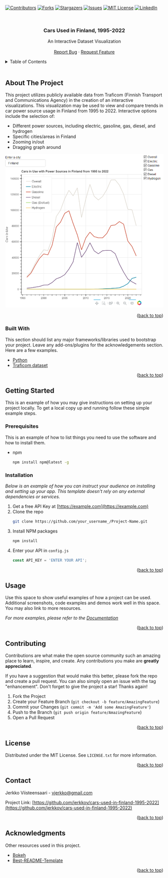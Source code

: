 <div id="top"></div>
<!--
*** Thanks for checking out the Best-README-Template. If you have a suggestion
*** that would make this better, please fork the repo and create a pull request
*** or simply open an issue with the tag "enhancement".
*** Don't forget to give the project a star!
*** Thanks again! Now go create something AMAZING! :D
-->



<!-- PROJECT SHIELDS -->
<!--
*** I'm using markdown "reference style" links for readability.
*** Reference links are enclosed in brackets [ ] instead of parentheses ( ).
*** See the bottom of this document for the declaration of the reference variables
*** for contributors-url, forks-url, etc. This is an optional, concise syntax you may use.
*** https://www.markdownguide.org/basic-syntax/#reference-style-links
-->
[![Contributors][contributors-shield]][contributors-url]
[![Forks][forks-shield]][forks-url]
[![Stargazers][stars-shield]][stars-url]
[![Issues][issues-shield]][issues-url]
[![MIT License][license-shield]][license-url]
[![LinkedIn][linkedin-shield]][linkedin-url]



<!-- PROJECT LOGO -->
<br />
<div align="center">
  <!--
  <a href="https://github.com/othneildrew/Best-README-Template">
    <img src="images/logo.png" alt="Logo" width="80" height="80">
  </a>
  -->

  <h3 align="center">Cars Used in Finland, 1995-2022</h3>

  <p align="center">
    An Interactive Dataset Visualization
    <br />
    <br />
    <!--<a href="https://github.com/othneildrew/Best-README-Template">View Demo</a>
    ·-->
    <a href="https://github.com/jerkkov/cars-used-in-finland-1995-2022/issues">Report Bug</a>
    ·
    <a href="https://github.com/jerkkov/cars-used-in-finland-1995-2022/issues">Request Feature</a>
  </p>
</div>



<!-- TABLE OF CONTENTS -->
<details>
  <summary>Table of Contents</summary>
  <ol>
    <li>
      <a href="#about-the-project">About The Project</a>
      <ul>
        <li><a href="#built-with">Built With</a></li>
      </ul>
    </li>
    <li>
      <a href="#getting-started">Getting Started</a>
      <ul>
        <li><a href="#prerequisites">Prerequisites</a></li>
        <li><a href="#installation">Installation</a></li>
      </ul>
    </li>
    <li><a href="#usage">Usage</a></li>
    <li><a href="#contributing">Contributing</a></li>
    <li><a href="#license">License</a></li>
    <li><a href="#contact">Contact</a></li>
    <li><a href="#acknowledgments">Acknowledgments</a></li>
  </ol>
</details>

<br />


<!-- ABOUT THE PROJECT -->
## About The Project

<!--[![Product Name Screen Shot][product-screenshot]](https://example.com)-->



This project utilizes publicly available data from Traficom (Finnish Transport and Communications Agency) in the creation of an interactive visualizations. This visualization may be used to view and compare trends in car power source usage in Finland from 1995 to 2022. Interactive options include the selection of:
* Different power sources, including electric, gasoline, gas, diesel, and hydrogen
* Specific cities/areas in Finland
* Zooming in/out
* Dragging graph around



<p><img src="images/cars-used-in-finland-1995-2022.PNG" alt="Logo"></p>

<p align="right">(<a href="#top">back to top</a>)</p>



### Built With

This section should list any major frameworks/libraries used to bootstrap your project. Leave any add-ons/plugins for the acknowledgements section. Here are a few examples.

* [Python](https://www.python.org/)
* [Traficom dataset](https://trafi2.stat.fi/PXWeb/pxweb/en/TraFi/TraFi__Liikennekaytossa_olevat_ajoneuvot/010_kanta_tau_101.px/)



<p align="right">(<a href="#top">back to top</a>)</p>



<!-- GETTING STARTED -->
## Getting Started

This is an example of how you may give instructions on setting up your project locally.
To get a local copy up and running follow these simple example steps.

### Prerequisites

This is an example of how to list things you need to use the software and how to install them.
* npm
  ```sh
  npm install npm@latest -g
  ```

### Installation

_Below is an example of how you can instruct your audience on installing and setting up your app. This template doesn't rely on any external dependencies or services._

1. Get a free API Key at [https://example.com](https://example.com)
2. Clone the repo
   ```sh
   git clone https://github.com/your_username_/Project-Name.git
   ```
3. Install NPM packages
   ```sh
   npm install
   ```
4. Enter your API in `config.js`
   ```js
   const API_KEY = 'ENTER YOUR API';
   ```

<p align="right">(<a href="#top">back to top</a>)</p>



<!-- USAGE EXAMPLES -->
## Usage

Use this space to show useful examples of how a project can be used. Additional screenshots, code examples and demos work well in this space. You may also link to more resources.

_For more examples, please refer to the [Documentation](https://example.com)_

<p align="right">(<a href="#top">back to top</a>)</p>

<!-- ROADMAP -->
<!--
## Roadmap

- [x] Add Changelog
- [x] Add back to top links
- [ ] Add Additional Templates w/ Examples
- [ ] Add "components" document to easily copy & paste sections of the readme
- [ ] Multi-language Support
    - [ ] Chinese
    - [ ] Spanish

See the [open issues](https://github.com/othneildrew/Best-README-Template/issues) for a full list of proposed features (and known issues).

<p align="right">(<a href="#top">back to top</a>)</p>
-->


<!-- CONTRIBUTING -->
## Contributing

Contributions are what make the open source community such an amazing place to learn, inspire, and create. Any contributions you make are **greatly appreciated**.

If you have a suggestion that would make this better, please fork the repo and create a pull request. You can also simply open an issue with the tag "enhancement".
Don't forget to give the project a star! Thanks again!

1. Fork the Project
2. Create your Feature Branch (`git checkout -b feature/AmazingFeature`)
3. Commit your Changes (`git commit -m 'Add some AmazingFeature'`)
4. Push to the Branch (`git push origin feature/AmazingFeature`)
5. Open a Pull Request

<p align="right">(<a href="#top">back to top</a>)</p>



<!-- LICENSE -->
## License

Distributed under the MIT License. See `LICENSE.txt` for more information.

<p align="right">(<a href="#top">back to top</a>)</p>



<!-- CONTACT -->
## Contact

Jerkko Viisteensaari - vjerkko@gmail.com

Project Link: [https://github.com/jerkkov/cars-used-in-finland-1995-2022](https://github.com/jerkkov/cars-used-in-finland-1995-2022)

<p align="right">(<a href="#top">back to top</a>)</p>



<!-- ACKNOWLEDGMENTS -->
## Acknowledgments

Other resources used in this project.

* [Bokeh](https://bokeh.org/)
* [Best-README-Template](https://github.com/othneildrew/Best-README-Template)

<p align="right">(<a href="#top">back to top</a>)</p>



<!-- MARKDOWN LINKS & IMAGES -->
<!-- https://www.markdownguide.org/basic-syntax/#reference-style-links -->
[contributors-shield]: https://img.shields.io/github/contributors/jerkkov/cars-used-in-finland-1995-2022.svg?style=for-the-badge
[contributors-url]: https://github.com/jerkkov/cars-used-in-finland-1995-2022/graphs/contributors
[forks-shield]: https://img.shields.io/github/forks/jerkkov/cars-used-in-finland-1995-2022.svg?style=for-the-badge
[forks-url]: https://github.com/jerkkov/cars-used-in-finland-1995-2022/network/members
[stars-shield]: https://img.shields.io/github/stars/jerkkov/cars-used-in-finland-1995-2022.svg?style=for-the-badge
[stars-url]: https://github.com/jerkkov/cars-used-in-finland-1995-2022/stargazers
[issues-shield]: https://img.shields.io/github/issues/jerkkov/cars-used-in-finland-1995-2022.svg?style=for-the-badge
[issues-url]: https://github.com/jerkkov/cars-used-in-finland-1995-2022/issues
[license-shield]: https://img.shields.io/github/license/jerkkov/cars-used-in-finland-1995-2022.svg?style=for-the-badge
[license-url]: https://github.com/jerkkov/cars-used-in-finland-1995-2022/blob/master/LICENSE.txt
[linkedin-shield]: https://img.shields.io/badge/-LinkedIn-black.svg?style=for-the-badge&logo=linkedin&colorB=555
[linkedin-url]: https://www.linkedin.com/in/jerkko-viisteensaari/
[product-screenshot]: images/screenshot.png
